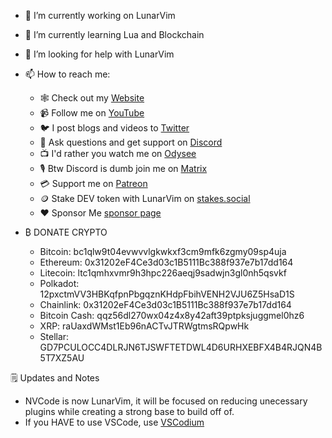 
- 🔭 I’m currently working on LunarVim

- 🌱 I’m currently learning Lua and Blockchain

- 🤔 I’m looking for help with LunarVim

- 📫 How to reach me:

  - 🕸️ Check out my [Website](https://www.chrisatmachine.com/)
  - 📹 Follow me on [YouTube](https://www.youtube.com/channel/UCS97tchJDq17Qms3cux8wcA)
  - 🐦 I post blogs and videos to [Twitter](https://twitter.com/chrisatmachine) 
  - 🔌 Ask questions and get support on [Discord](https://discord.gg/Xb9B4Ny)
  - 📺 I'd rather you watch me on [Odysee](https://odysee.com/@chrisatmachine:f)
  - 🎙️ Btw Discord is dumb join me on [Matrix](https://matrix.to/#/+atmachine:matrix.org)
  - 💳 Support me on [Patreon](https://www.patreon.com/chrisatmachine)
  - 🪙 Stake DEV token with LunarVim on [stakes.social]( https://stakes.social/0xe014A52354136B678ff5030397224179bD0F9657)
  - ❤️ Sponsor Me [sponsor page](https://github.com/sponsors/ChristianChiarulli)

- ₿ DONATE CRYPTO 
  - Bitcoin: bc1qlw9t04evwvvlgkwkxf3cm9mfk6zgmy09sp4uja
  - Ethereum: 0x31202eF4Ce3d03c1B5111Bc388f937e7b17dd164
  - Litecoin: ltc1qmhxvmr9h3hpc226aeqj9sadwjn3gl0nh5qsvkf
  - Polkadot: 12pxctmVV3HBKqfpnPbgqznKHdpFbihVENH2VJU6Z5HsaD1S
  - Chainlink: 0x31202eF4Ce3d03c1B5111Bc388f937e7b17dd164
  - Bitcoin Cash: qqz56dl270wx04z4x8y42aft39ptpksjuggmel0hz6
  - XRP: raUaxdWMst1Eb96nACTvJTRWgtmsRQpwHk
  - Stellar: GD7PCULOCC4DLRJN6TJSWFTETDWL4D6URHXEBFX4B4RJQN4B5T7XZ5AU

🗒️ Updates and Notes

- NVCode is now LunarVim, it will be focused on reducing unecessary plugins while creating a strong base to build off of.
- If you HAVE to use VSCode, use [VSCodium](https://vscodium.com/)
